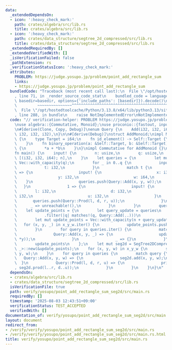 ```yaml
---
data:
  _extendedDependsOn:
  - icon: ':heavy_check_mark:'
    path: crates/algebra/src/lib.rs
    title: crates/algebra/src/lib.rs
  - icon: ':heavy_check_mark:'
    path: crates/data_structure/segtree_2d_compressed/src/lib.rs
    title: crates/data_structure/segtree_2d_compressed/src/lib.rs
  _extendedRequiredBy: []
  _extendedVerifiedWith: []
  _isVerificationFailed: false
  _pathExtension: rs
  _verificationStatusIcon: ':heavy_check_mark:'
  attributes:
    PROBLEM: https://judge.yosupo.jp/problem/point_add_rectangle_sum
    links:
    - https://judge.yosupo.jp/problem/point_add_rectangle_sum
  bundledCode: "Traceback (most recent call last):\n  File \"/opt/hostedtoolcache/Python/3.13.8/x64/lib/python3.13/site-packages/onlinejudge_verify/documentation/build.py\"\
    , line 71, in _render_source_code_stat\n    bundled_code = language.bundle(stat.path,\
    \ basedir=basedir, options={'include_paths': [basedir]}).decode()\n          \
    \         ~~~~~~~~~~~~~~~^^^^^^^^^^^^^^^^^^^^^^^^^^^^^^^^^^^^^^^^^^^^^^^^^^^^^^^^^^^^^^^^^^\n\
    \  File \"/opt/hostedtoolcache/Python/3.13.8/x64/lib/python3.13/site-packages/onlinejudge_verify/languages/rust.py\"\
    , line 288, in bundle\n    raise NotImplementedError\nNotImplementedError\n"
  code: "// verification-helper: PROBLEM https://judge.yosupo.jp/problem/point_add_rectangle_sum\n\
    \nuse algebra::{Commutative, Monoid};\nuse proconio::{fastout, input};\nuse segtree_2d_compressed::SegTree2DCompressed;\n\
    \n#[derive(Clone, Copy, Debug)]\nenum Query {\n    Add(i32, i32, i64),\n    Prod(i32,\
    \ i32, i32, i32),\n}\n\n#[derive(Debug)]\nstruct AddMonoid;\nimpl Monoid for AddMonoid\
    \ {\n    type Target = i64;\n    fn id_element() -> Self::Target {\n        0\n\
    \    }\n    fn binary_operation(a: &Self::Target, b: &Self::Target) -> Self::Target\
    \ {\n        *a + *b\n    }\n}\nimpl Commutative for AddMonoid {}\n\n#[fastout]\n\
    fn main() {\n    input! {\n        n: usize,\n        q: usize,\n        x_y_w:\
    \ [(i32, i32, i64); n],\n    }\n    let queries = {\n        let mut queries =\
    \ Vec::with_capacity(q);\n        for _ in 0..q {\n            input! {\n    \
    \            t: i32,\n            }\n            match t {\n                0\
    \ => {\n                    input! {\n                        x: i32,\n      \
    \                  y: i32,\n                        w: i64,\n                \
    \    }\n                    queries.push(Query::Add(x, y, w));\n             \
    \   }\n                1 => {\n                    input! {\n                \
    \        l: i32,\n                        d: i32,\n                        r:\
    \ i32,\n                        u: i32,\n                    }\n             \
    \       queries.push(Query::Prod(l, d, r, u));\n                }\n          \
    \      _ => unreachable!(),\n            }\n        }\n        queries\n    };\n\
    \    let update_points = {\n        let query_update = queries\n            .iter()\n\
    \            .filter(|q| matches!(q, Query::Add(..)))\n            .count();\n\
    \        let mut update_points = Vec::with_capacity(n + query_update);\n     \
    \   for (x, y, _) in x_y_w.iter() {\n            update_points.push((*x, *y));\n\
    \        }\n        for query in queries.iter() {\n            match query {\n\
    \                Query::Add(x, y, _) => {\n                    update_points.push((*x,\
    \ *y));\n                }\n                _ => {}\n            }\n        }\n\
    \        update_points\n    };\n    let mut seg2d = SegTree2DCompressed::<AddMonoid,\
    \ _>::new(&update_points);\n    for (x, y, w) in x_y_w {\n        seg2d.add(x,\
    \ y, w);\n    }\n    for query in queries {\n        match query {\n         \
    \   Query::Add(x, y, w) => {\n                seg2d.add(x, y, w);\n          \
    \  }\n            Query::Prod(l, d, r, u) => {\n                println!(\"{}\"\
    , seg2d.prod(l..r, d..u));\n            }\n        }\n    }\n}\n"
  dependsOn:
  - crates/algebra/src/lib.rs
  - crates/data_structure/segtree_2d_compressed/src/lib.rs
  isVerificationFile: true
  path: verify/yosupo/point_add_rectangle_sum_seg2d/src/main.rs
  requiredBy: []
  timestamp: '2025-08-03 12:43:51+09:00'
  verificationStatus: TEST_ACCEPTED
  verifiedWith: []
documentation_of: verify/yosupo/point_add_rectangle_sum_seg2d/src/main.rs
layout: document
redirect_from:
- /verify/verify/yosupo/point_add_rectangle_sum_seg2d/src/main.rs
- /verify/verify/yosupo/point_add_rectangle_sum_seg2d/src/main.rs.html
title: verify/yosupo/point_add_rectangle_sum_seg2d/src/main.rs
---
```

